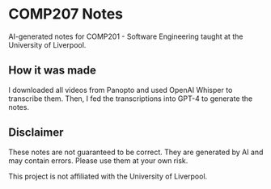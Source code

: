 # COMP207 Notes

AI-generated notes for COMP201 - Software Engineering taught at the University of Liverpool.

## How it was made

I downloaded all videos from Panopto and used OpenAI Whisper to transcribe them. Then, I fed the transcriptions into GPT-4 to generate the notes.

## Disclaimer

These notes are not guaranteed to be correct. They are generated by AI and may contain errors. Please use them at your own risk.

This project is not affiliated with the University of Liverpool.
